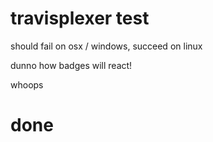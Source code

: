 # travisplexer test


should fail on osx / windows, succeed on linux

dunno how badges will react!


whoops

# done
